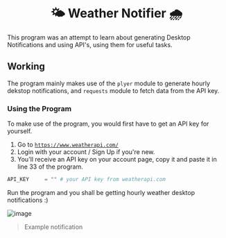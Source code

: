 <h1 align = "center"> 🌤 Weather Notifier 🌧 </h1>

This program was an attempt to learn about generating Desktop Notifications and using API's, using them for useful tasks.

## Working
The program mainly makes use of the `plyer` module to generate hourly dekstop notifications, and `requests` module to fetch data from the API key.

### Using the Program
To make use of the program, you would first have to get an API key for yourself.

1. Go to [`https://www.weatherapi.com/`](https://www.weatherapi.com)
2. Login with your account / Sign Up if you're new.
3. You'll receive an API key on your account page, copy it and paste it in line 33 of the program.
```py
API_KEY     = "" # your API key from weatherapi.com
```

Run the program and you shall be getting hourly weather desktop notifications :)

![image](https://github.com/TERNION-1121/Basic-Projects-in-Python/assets/97667653/18186635-01b3-46bc-a593-4cf7e1362794)
> Example notification
